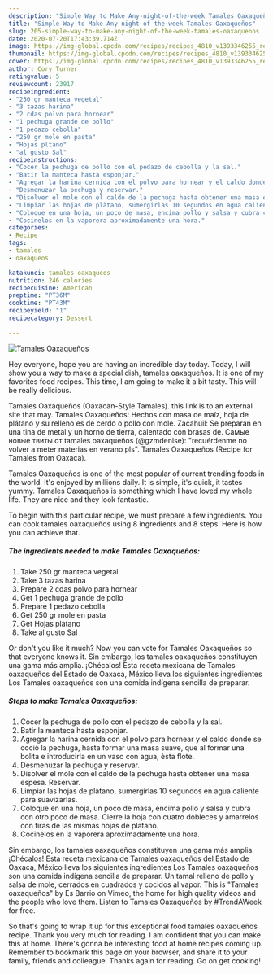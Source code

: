 ```yaml
---
description: "Simple Way to Make Any-night-of-the-week Tamales Oaxaqueños"
title: "Simple Way to Make Any-night-of-the-week Tamales Oaxaqueños"
slug: 205-simple-way-to-make-any-night-of-the-week-tamales-oaxaquenos
date: 2020-07-20T17:43:39.714Z
image: https://img-global.cpcdn.com/recipes/recipes_4810_v1393346255_receta_foto_00004810/751x532cq70/tamales-oaxaquenos-foto-principal.jpg
thumbnail: https://img-global.cpcdn.com/recipes/recipes_4810_v1393346255_receta_foto_00004810/751x532cq70/tamales-oaxaquenos-foto-principal.jpg
cover: https://img-global.cpcdn.com/recipes/recipes_4810_v1393346255_receta_foto_00004810/751x532cq70/tamales-oaxaquenos-foto-principal.jpg
author: Cory Turner
ratingvalue: 5
reviewcount: 23917
recipeingredient:
- "250 gr manteca vegetal"
- "3 tazas harina"
- "2 cdas polvo para hornear"
- "1 pechuga grande de pollo"
- "1 pedazo cebolla"
- "250 gr mole en pasta"
- "Hojas pltano"
- "al gusto Sal"
recipeinstructions:
- "Cocer la pechuga de pollo con el pedazo de cebolla y la sal."
- "Batir la manteca hasta esponjar."
- "Agregar la harina cernida con el polvo para hornear y el caldo donde se cociò la pechuga, hasta formar una masa suave, que al formar una bolita e introducirla en un vaso con agua, èsta flote."
- "Desmenuzar la pechuga y reservar."
- "Disolver el mole con el caldo de la pechuga hasta obtener una masa espesa. Reservar."
- "Limpiar las hojas de plàtano, sumergirlas 10 segundos en agua caliente para suavizarlas."
- "Coloque en una hoja, un poco de masa, encima pollo y salsa y cubra con otro poco de masa. Cierre la hoja con cuatro dobleces y amarrelos con tiras de las mismas hojas de platano."
- "Cocinelos en la vaporera aproximadamente una hora."
categories:
- Recipe
tags:
- tamales
- oaxaqueos

katakunci: tamales oaxaqueos 
nutrition: 246 calories
recipecuisine: American
preptime: "PT36M"
cooktime: "PT43M"
recipeyield: "1"
recipecategory: Dessert

---
```



![Tamales Oaxaqueños](https://img-global.cpcdn.com/recipes/recipes_4810_v1393346255_receta_foto_00004810/751x532cq70/tamales-oaxaquenos-foto-principal.jpg)

Hey everyone, hope you are having an incredible day today. Today, I will show you a way to make a special dish, tamales oaxaqueños. It is one of my favorites food recipes. This time, I am going to make it a bit tasty. This will be really delicious.

Tamales Oaxaqueños (Oaxacan-Style Tamales). this link is to an external site that may. Tamales Oaxaqueños: Hechos con masa de maíz, hoja de plátano y su relleno es de cerdo o pollo con mole. Zacahuil: Se preparan en una tina de metal y un horno de tierra, calentado con brasas de. Самые новые твиты от tamales oaxaqueños (@gzmdenise): &#34;recuérdenme no volver a meter materias en verano pls&#34;. Tamales Oaxaqueños (Recipe for Tamales from Oaxaca).

Tamales Oaxaqueños is one of the most popular of current trending foods in the world. It's enjoyed by millions daily. It is simple, it's quick, it tastes yummy. Tamales Oaxaqueños is something which I have loved my whole life. They are nice and they look fantastic.


To begin with this particular recipe, we must prepare a few ingredients. You can cook tamales oaxaqueños using 8 ingredients and 8 steps. Here is how you can achieve that.

<!--inarticleads1-->

##### The ingredients needed to make Tamales Oaxaqueños:

1. Take 250 gr manteca vegetal
1. Take 3 tazas harina
1. Prepare 2 cdas polvo para hornear
1. Get 1 pechuga grande de pollo
1. Prepare 1 pedazo cebolla
1. Get 250 gr mole en pasta
1. Get Hojas plàtano
1. Take al gusto Sal


Or don&#39;t you like it much? Now you can vote for Tamales Oaxaqueños so that everyone knows it. Sin embargo, los tamales oaxaqueños constituyen una gama más amplia. ¡Chécalos! Esta receta mexicana de Tamales oaxaqueños del Estado de Oaxaca, México lleva los siguientes ingredientes Los Tamales oaxaqueños son una comida indígena sencilla de preparar. 

<!--inarticleads2-->

##### Steps to make Tamales Oaxaqueños:

1. Cocer la pechuga de pollo con el pedazo de cebolla y la sal.
1. Batir la manteca hasta esponjar.
1. Agregar la harina cernida con el polvo para hornear y el caldo donde se cociò la pechuga, hasta formar una masa suave, que al formar una bolita e introducirla en un vaso con agua, èsta flote.
1. Desmenuzar la pechuga y reservar.
1. Disolver el mole con el caldo de la pechuga hasta obtener una masa espesa. Reservar.
1. Limpiar las hojas de plàtano, sumergirlas 10 segundos en agua caliente para suavizarlas.
1. Coloque en una hoja, un poco de masa, encima pollo y salsa y cubra con otro poco de masa. Cierre la hoja con cuatro dobleces y amarrelos con tiras de las mismas hojas de platano.
1. Cocinelos en la vaporera aproximadamente una hora.


Sin embargo, los tamales oaxaqueños constituyen una gama más amplia. ¡Chécalos! Esta receta mexicana de Tamales oaxaqueños del Estado de Oaxaca, México lleva los siguientes ingredientes Los Tamales oaxaqueños son una comida indígena sencilla de preparar. Un tamal relleno de pollo y salsa de mole, cerrados en cuadrados y cocidos al vapor. This is &#34;Tamales oaxaqueños&#34; by Es Barrio on Vimeo, the home for high quality videos and the people who love them. Listen to Tamales Oaxaqueños by #TrendAWeek for free. 

So that's going to wrap it up for this exceptional food tamales oaxaqueños recipe. Thank you very much for reading. I am confident that you can make this at home. There's gonna be interesting food at home recipes coming up. Remember to bookmark this page on your browser, and share it to your family, friends and colleague. Thanks again for reading. Go on get cooking!
